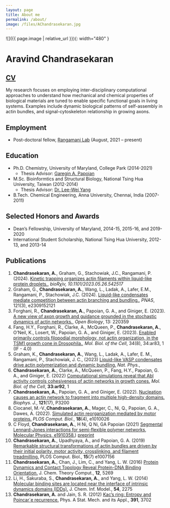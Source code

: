 ```yaml
---
layout: page
title: About me
permalink: /about/
image: /files/AChandrasekaran.jpg
---
```


![]({{ page.image | relative_url  }}){: width="480" }

# Aravind Chandrasekaran
## [CV](/files/Chandrasekaran_CV.pdf)
My research focuses on employing inter-disciplinary computational approaches to understand
how mechanical and chemical properties of biological materials are tuned to enable specific functional
goals in living systems. Examples include dynamic biological patterns of self-assembly in actin bundles, and
signal-cytoskeleton relationship in growing axons.

## Employment 
* Post-doctoral fellow, [Rangamani Lab](https://sites.google.com/eng.ucsd.edu/prangamani/group/padmini-rangamani?authuser=0) (August, 2021 – present)

## Education
* Ph.D. Chemistry, University of Maryland, College Park (2014-2021)
  * Thesis Advisor: [Garegin A. Papoian](http://papoian.chem.umd.edu/)
* M.Sc. Bioinformtics and Structural Biology, National Tsing Hua University, Taiwan (2012-2014)
  * Thesis Advisor: [Dr. Lee-Wei Yang](https://dyn.life.nthu.edu.tw/main/)
* B.Tech. Chemical Engineering, Anna University, Chennai, India (2007-2011)

## Selected Honors and Awards
* Dean’s Fellowship, University of Maryland, 2014-15, 2015-16, and 2019-2020
* International Student Scholarship, National Tsing Hua University, 2012-13, and 2013-14

## Publications
1. **Chandrasekaran, A.**, Graham, G., Stachowiak, J.C., Rangamani, P. (2024). [Kinetic trapping organizes actin filaments within liquid-like protein droplets.](https://www.biorxiv.org/content/10.1101/2023.05.26.542517v1), *bioRχiv, 10.1101/2023.05.26.542517*
2. Graham, G., **Chandrasekaran, A.**, Wang, L., Ladak, A., Lafer, E.M., Rangamani, P., Stachowiak, J.C. (2024). [Liquid-like condensates mediate competition between actin branching and bundling.](https://www.pnas.org/doi/10.1073/pnas.2309152121), *PNAS*, 121(3), e2309152121
3. Forghani, R., **Chandrasekaran, A.**, Papoian, G. A., and Giniger, E. (2023). [A new view of axon growth and guidance grounded in the stochastic dynamics of actin networks.](https://royalsocietypublishing.org/doi/10.1098/rsob.220359), *Open Biology*, 13: 220359
4. Fang, H.Y., Forghani, R., Clarke, A., McQueen, P., **Chandrasekaran, A.**, O’Neil, K., Losert, W., Papoian, G. A., and Giniger, E. (2023). [Enabled primarily controls filopodial morphology, not actin organization, in the TSM1 growth cone in Drosophila.](https://www.molbiolcell.org/doi/10.1091/mbc.E23-01-0003), *Mol. Biol. of the Cell*, 34(8), 34:ar83, 1 (IF - 4.0)
6. Graham, K., **Chandrasekaran, A.**, Wang, L., Ladak, A., Lafer, E. M., Rangamani, P., Stachowiak, J. C., (2023) [Liquid-like VASP condensates drive actin polymerization and dynamic bundling.](https://www.nature.com/articles/s41567-022-01924-1) *Nat. Phys.*, 
6.  **Chandrasekaran, A.**, Clarke, A., McQueen, P., Fang, H.Y., Papoian, G. A., and Giniger, E.  (2022) [Computational simulations reveal that Abl activity controls cohesiveness of actin networks in growth cones.](https://www.molbiolcell.org/doi/10.1091/mbc.E21-11-0535) *Mol. Biol. of the Cell*, **33:ar92**, 1
7. **Chandrasekaran, A.**, Papoian, G. A., and Giniger, E. (2022). [Nucleation causes an actin network to fragment into multiple high-density domains.](https://www.cell.com/biophysj/pdfExtended/S0006-3495(22)00608-7) *Biophys. J.*, **121**(17), P3200
8. Ciocanel, M.-V.,**Chandrasekaran, A.**, Mager, C., Ni, Q., Papoian, G. A., Dawes, A. (2022). [Simulated actin reorganization mediated by motor proteins.](https://journals.plos.org/ploscompbiol/article?id=10.1371/journal.pcbi.1010026) *PLOS Comput. Biol.*, **18**(4), e1010026
9. C Floyd, **Chandrasekaran, A.**, H Ni, Q Ni, GA Papoian (2021) [Segmental Lennard-Jones interactions for semi-flexible
   polymer networks, Molecular Physics, e1910358.](https://www.tandfonline.com/doi/abs/10.1080/00268976.2021.1910358)) [preprint](https://arxiv.org/abs/2102.11446)
10. **Chandrasekaran, A.**, Upadhyaya, A., and Papoian, G. A. (2019) [Remarkable structural
   transformations of actin bundles are driven by their initial polarity, motor activity, crosslinking,
   and filament treadmilling.](https://journals.plos.org/ploscompbiol/article?id=10.1371/journal.pcbi.1007156) PLOS Comput. Biol., **15**(7) e1007156 
11. **Chandrasekaran, A.**, Chan, J., Lim, C., and Yang, L. W. (2016) [Protein Dynamics and Contact
   Topology Reveal Protein-DNA Binding Orientation.](https://pubs.acs.org/doi/10.1021/acs.jctc.6b00688) J. Chem. Theory Comput., **12**, 5269 
12. Li, H., Sakuraba, S., **Chandrasekaran, A.**, and Yang, L. W. (2014) [Molecular binding sites are
   located near the interface of intrinsic dynamics domains (IDDs).](https://pubs.acs.org/doi/10.1021/ci500261z) J. Chem. Inf. Model., **54**, 2275 
13. **Chandrasekaran, A.** and Jain, S. R. (2012) [Kac’s ring: Entropy and Poincar´e recurrence.](https://www.sciencedirect.com/science/article/abs/pii/S0378437112001264) Phys.
   A Stat. Mech. and its Appl., **391**, 3702 
